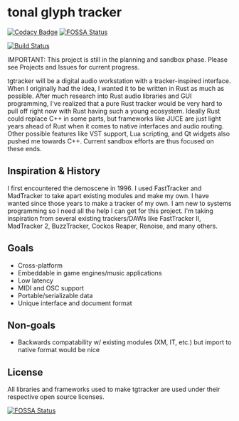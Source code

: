 # tonal glyph tracker

[![Codacy Badge](https://api.codacy.com/project/badge/Grade/2b4d117015214886905691720955eb85)](https://app.codacy.com/app/scalarwaves/tgtracker?utm_source=github.com&utm_medium=referral&utm_content=tonal-glyph/tgtracker&utm_campaign=Badge_Grade_Dashboard)
[![FOSSA Status](https://app.fossa.io/api/projects/git%2Bgithub.com%2Ftonal-glyph%2Ftgtracker.svg?type=shield)](https://app.fossa.io/projects/git%2Bgithub.com%2Ftonal-glyph%2Ftgtracker?ref=badge_shield)

[![Build Status](https://travis-ci.org/tonal-glyph/tgtracker.svg?branch=master)](https://travis-ci.org/tonal-glyph/tgtracker)

IMPORTANT: This project is still in the planning and sandbox phase. Please see Projects and Issues for current progress.

tgtracker will be a digital audio workstation with a tracker-inspired interface. When I originally had the idea, I wanted it to be written in Rust as much as possible. After much research into Rust audio libraries and GUI programming, I've realized that a pure Rust tracker would be very hard to pull off right now with Rust having such a young ecosystem. Ideally Rust could replace C++ in some parts, but frameworks like JUCE are just light years ahead of Rust when it comes to native interfaces and audio routing. Other possible features like VST support, Lua scripting, and Qt widgets also pushed me towards C++. Current sandbox efforts are thus focused on these ends.

## Inspiration & History

I first encountered the demoscene in 1996. I used FastTracker and MadTracker to take apart existing modules and make my own. I have wanted since those years to make a tracker of my own. I am new to systems programming so I need all the help I can get for this project. I'm taking inspiration from several existing trackers/DAWs like FastTracker II, MadTracker 2, BuzzTracker, Cockos Reaper, Renoise, and many others.

## Goals

- Cross-platform
- Embeddable in game engines/music applications
- Low latency
- MIDI and OSC support
- Portable/serializable data
- Unique interface and document format

## Non-goals

- Backwards compatability w/ existing modules (XM, IT, etc.) but import to native format would be nice

## License

All libraries and frameworks used to make tgtracker are used under their respective open source licenses.

[![FOSSA Status](https://app.fossa.io/api/projects/git%2Bgithub.com%2Ftonal-glyph%2Ftgtracker.svg?type=large)](https://app.fossa.io/projects/git%2Bgithub.com%2Ftonal-glyph%2Ftgtracker?ref=badge_large)